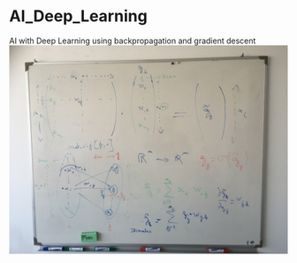# AI_Deep_Learning
AI with Deep Learning using backpropagation and gradient descent
![white board](IMG_2595.JPG?raw=true "white board")
